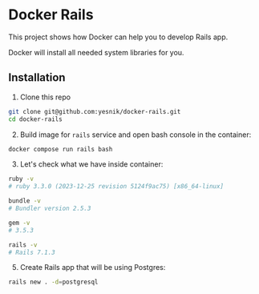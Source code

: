 # Docker Rails

This project shows how Docker can help you to develop Rails app.

Docker will install all needed system libraries for you.

## Installation

1. Clone this repo
```bash
git clone git@github.com:yesnik/docker-rails.git
cd docker-rails
```

2. Build image for `rails` service and open bash console in the container:
```bash
docker compose run rails bash
```

3. Let's check what we have inside container:

```bash
ruby -v
# ruby 3.3.0 (2023-12-25 revision 5124f9ac75) [x86_64-linux]

bundle -v
# Bundler version 2.5.3

gem -v
# 3.5.3

rails -v
# Rails 7.1.3
```

5. Create Rails app that will be using Postgres:
```bash
rails new . -d=postgresql
```
